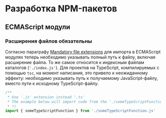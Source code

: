 # Разработка NPM-пакетов

## ECMAScript модули

### Расширения файлов обязательны

Согласно параграфу [Mandatory file extensions](https://nodejs.org/api/esm.html#mandatory-file-extensions) для импорта в
ECMAScript модулях теперь необходимо указывать полный путь к файлу, включая расширение файла. То же самое относится к
индексным файлам каталогов (`'./index.js'`). Для проектов на TypeScript, компилируемых с помощью `tsc`, на момент
написания, это привело к неожиданному эффекту: необходимо указывать путь к получаемому JavaScript-файлу, вместо пути к
исходному TypeScript-файлу.

```ts
/**
 * Use '.js' extension instead '.ts'
 * The example below will import code from the './someTypeScriptFunction.ts' file
 * */
import { someTypeScriptFunction } from './someTypeScriptFunction.js'
```
